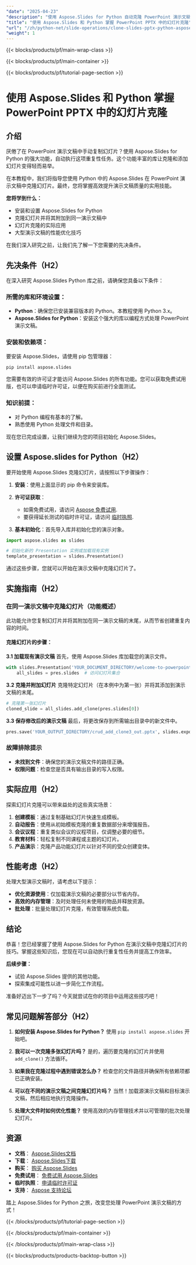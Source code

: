 ```yaml
---
"date": "2025-04-23"
"description": "使用 Aspose.Slides for Python 自动克隆 PowerPoint 演示文稿中的幻灯片。了解如何高效复制幻灯片，提高工作效率并探索实际应用。"
"title": "使用 Aspose.Slides 和 Python 掌握 PowerPoint PPTX 中的幻灯片克隆"
"url": "/zh/python-net/slide-operations/clone-slides-pptx-python-aspose-slides-guide/"
"weight": 1
---
```


{{< blocks/products/pf/main-wrap-class >}}

{{< blocks/products/pf/main-container >}}

{{< blocks/products/pf/tutorial-page-section >}}
# 使用 Aspose.Slides 和 Python 掌握 PowerPoint PPTX 中的幻灯片克隆

## 介绍

厌倦了在 PowerPoint 演示文稿中手动复制幻灯片？使用 Aspose.Slides for Python 的强大功能，自动执行这项重复性任务。这个功能丰富的库让克隆和添加幻灯片变得轻而易举。

在本教程中，我们将指导您使用 Python 中的 Aspose.Slides 在 PowerPoint 演示文稿中克隆幻灯片。最终，您将掌握高效提升演示文稿质量的实用技能。

**您将学到什么：**
- 安装和设置 Aspose.Slides for Python
- 克隆幻灯片并将其附加到同一演示文稿中
- 幻灯片克隆的实际应用
- 大型演示文稿的性能优化技巧

在我们深入研究之前，让我们先了解一下您需要的先决条件。

## 先决条件（H2）
在深入研究 Aspose.Slides Python 库之前，请确保您具备以下条件：

### 所需的库和环境设置：
- **Python**：确保您已安装兼容版本的 Python。本教程使用 Python 3.x。
- **Aspose.Slides for Python**：安装这个强大的库以编程方式处理 PowerPoint 演示文稿。

### 安装和依赖项：
要安装 Aspose.Slides，请使用 pip 包管理器：

```bash
pip install aspose.slides
```

您需要有效的许可证才能访问 Aspose.Slides 的所有功能。您可以获取免费试用版，也可以申请临时许可证，以便在购买前进行全面测试。

### 知识前提：
- 对 Python 编程有基本的了解。
- 熟悉使用 Python 处理文件和目录。

现在您已完成设置，让我们继续为您的项目初始化 Aspose.Slides。

## 设置 Aspose.slides for Python（H2）
要开始使用 Aspose.Slides 克隆幻灯片，请按照以下步骤操作：

1. **安装**：使用上面显示的 pip 命令来安装库。
   
2. **许可证获取**：
   - 如需免费试用，请访问 [Aspose 免费试用](https://releases。aspose.com/slides/python-net/).
   - 要获得延长测试的临时许可证，请访问 [临时执照](https://purchase。aspose.com/temporary-license/).

3. **基本初始化**：首先导入库并初始化您的演示对象。

```python
import aspose.slides as slides

# 初始化新的 Presentation 实例或加载现有实例
template_presentation = slides.Presentation()
```

通过这些步骤，您就可以开始在演示文稿中克隆幻灯片了。

## 实施指南（H2）

### 在同一演示文稿中克隆幻灯片（功能概述）
此功能允许您复制幻灯片并将其附加在同一演示文稿的末尾，从而节省创建重复内容的时间。

#### 克隆幻灯片的步骤：

**3.1 加载现有演示文稿**
首先，使用 Aspose.Slides 库加载您的演示文件。

```python
with slides.Presentation('YOUR_DOCUMENT_DIRECTORY/welcome-to-powerpoint.pptx') as pres:
    all_slides = pres.slides  # 访问幻灯片集合
```

**3.2 克隆并附加幻灯片**
克隆特定幻灯片（在本例中为第一张）并将其添加到演示文稿的末尾。

```python
# 克隆第一张幻灯片
cloned_slide = all_slides.add_clone(pres.slides[0])
```

**3.3 保存修改后的演示文稿**
最后，将更改保存到所需输出目录中的新文件中。

```python
pres.save('YOUR_OUTPUT_DIRECTORY/crud_add_clone3_out.pptx', slides.export.SaveFormat.PPTX)
```

### 故障排除提示
- **未找到文件**：确保您的演示文稿文件的路径正确。
- **权限问题**：检查您是否具有输出目录的写入权限。

## 实际应用（H2）
探索幻灯片克隆可以带来益处的这些真实场景：

1. **创建模板**：通过复制基础幻灯片快速生成模板。
2. **自动报告**：使用从初始模板克隆的重复数据部分来增强报告。
3. **会议议程**：重复类似会议的议程项目，仅调整必要的细节。
4. **教育材料**：轻松复制不同课程或主题的幻灯片。
5. **产品演示**：克隆产品功能幻灯片以针对不同的受众创建变体。

## 性能考虑（H2）
处理大型演示文稿时，请考虑以下提示：

- **优化资源使用**：仅加载演示文稿的必要部分以节省内存。
- **高效的内存管理**：及时处理任何未使用的物品并释放资源。
- **批处理**：批量处理幻灯片克隆，有效管理系统负载。

## 结论
恭喜！您已经掌握了使用 Aspose.Slides for Python 在演示文稿中克隆幻灯片的技巧。掌握这些知识后，您现在可以自动执行重复性任务并提高工作效率。

**后续步骤：**
- 试验 Aspose.Slides 提供的其他功能。
- 探索集成可能性以进一步简化工作流程。

准备好迈出下一步了吗？今天就尝试在你的项目中运用这些技巧吧！

## 常见问题解答部分（H2）
1. **如何安装 Aspose.Slides for Python？** 
   使用 `pip install aspose.slides` 开始吧。

2. **我可以一次克隆多张幻灯片吗？**
   是的，遍历要克隆的幻灯片并使用 `add_clone()` 方法循环。

3. **如果我在克隆过程中遇到错误怎么办？**
   检查您的文件路径并确保所有依赖项都已正确安装。

4. **可以在不同的演示文稿之间克隆幻灯片吗？**
   当然！加载源演示文稿和目标演示文稿，然后相应地执行克隆操作。

5. **处理大文件时如何优化性能？**
   使用高效的内存管理技术并以可管理的批次处理幻灯片。

## 资源
- **文档**： [Aspose.Slides文档](https://reference.aspose.com/slides/python-net/)
- **下载**： [Aspose.Slides下载](https://releases.aspose.com/slides/python-net/)
- **购买**： [购买 Aspose.Slides](https://purchase.aspose.com/buy)
- **免费试用**： [免费试用 Aspose.Slides](https://releases.aspose.com/slides/python-net/)
- **临时执照**： [申请临时许可证](https://purchase.aspose.com/temporary-license/)
- **支持**： [Aspose 支持论坛](https://forum.aspose.com/c/slides/11)

踏上 Aspose.Slides for Python 之旅，改变您处理 PowerPoint 演示文稿的方式！

{{< /blocks/products/pf/tutorial-page-section >}}

{{< /blocks/products/pf/main-container >}}

{{< /blocks/products/pf/main-wrap-class >}}

{{< blocks/products/products-backtop-button >}}